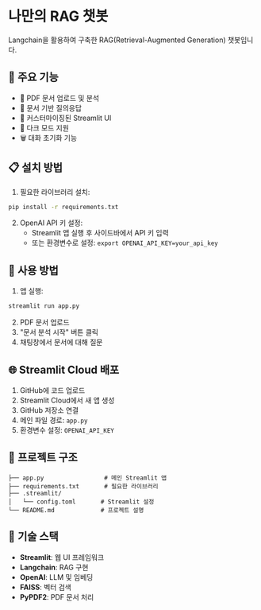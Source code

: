 # 나만의 RAG 챗봇

Langchain을 활용하여 구축한 RAG(Retrieval-Augmented Generation) 챗봇입니다.

## 🚀 주요 기능

- 📄 PDF 문서 업로드 및 분석
- 💬 문서 기반 질의응답
- 🎨 커스터마이징된 Streamlit UI
- 🌙 다크 모드 지원
- 🗑️ 대화 초기화 기능

## 📋 설치 방법

1. 필요한 라이브러리 설치:
```bash
pip install -r requirements.txt
```

2. OpenAI API 키 설정:
   - Streamlit 앱 실행 후 사이드바에서 API 키 입력
   - 또는 환경변수로 설정: `export OPENAI_API_KEY=your_api_key`

## 🎯 사용 방법

1. 앱 실행:
```bash
streamlit run app.py
```

2. PDF 문서 업로드
3. "문서 분석 시작" 버튼 클릭
4. 채팅창에서 문서에 대해 질문

## 🌐 Streamlit Cloud 배포

1. GitHub에 코드 업로드
2. Streamlit Cloud에서 새 앱 생성
3. GitHub 저장소 연결
4. 메인 파일 경로: `app.py`
5. 환경변수 설정: `OPENAI_API_KEY`

## 📁 프로젝트 구조

```
├── app.py                 # 메인 Streamlit 앱
├── requirements.txt       # 필요한 라이브러리
├── .streamlit/
│   └── config.toml       # Streamlit 설정
└── README.md             # 프로젝트 설명
```

## 🔧 기술 스택

- **Streamlit**: 웹 UI 프레임워크
- **Langchain**: RAG 구현
- **OpenAI**: LLM 및 임베딩
- **FAISS**: 벡터 검색
- **PyPDF2**: PDF 문서 처리
